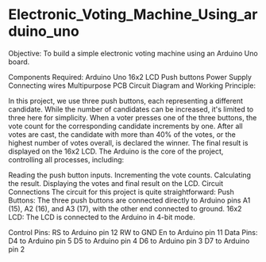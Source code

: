 # Electronic_Voting_Machine_Using_arduino_uno

Objective:
To build a simple electronic voting machine using an Arduino Uno board.


Components Required:
Arduino Uno
16x2 LCD
Push buttons
Power Supply
Connecting wires
Multipurpose PCB
Circuit Diagram and Working Principle:

In this project, we use three push buttons, each representing a different candidate. While the number of candidates can be increased, it's limited to three here for simplicity.
When a voter presses one of the three buttons, the vote count for the corresponding candidate increments by one. After all votes are cast, the candidate with more than 40% of the votes, or the highest number of votes overall, is declared the winner. The final result is displayed on the 16x2 LCD.
The Arduino is the core of the project, controlling all processes, including:


Reading the push button inputs.
Incrementing the vote counts.
Calculating the result.
Displaying the votes and final result on the LCD.
Circuit Connections
The circuit for this project is quite straightforward:
Push Buttons: The three push buttons are connected directly to Arduino pins A1 (15), A2 (16), and A3 (17), with the other end connected to ground.
16x2 LCD: The LCD is connected to the Arduino in 4-bit mode.


Control Pins:
RS to Arduino pin 12
RW to GND
En to Arduino pin 11
Data Pins:
D4 to Arduino pin 5
D5 to Arduino pin 4
D6 to Arduino pin 3
D7 to Arduino pin 2
